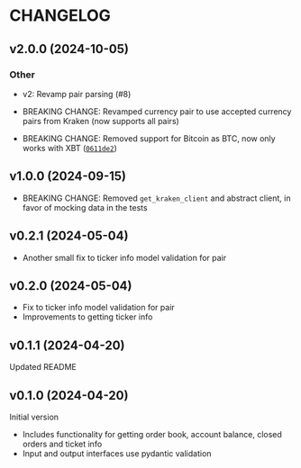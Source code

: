 # CHANGELOG

## v2.0.0 (2024-10-05)

### Other

* v2: Revamp pair parsing (#8)

* BREAKING CHANGE: Revamped currency pair to use accepted currency pairs from Kraken (now supports all pairs)
* BREAKING CHANGE: Removed support for Bitcoin as BTC, now only works with XBT ([`0611de2`](https://github.com/marc-at-brightnight/krakenpull/commit/0611de2aa1137b35e7ec2e34ee747e9ae4bbe47c))

## v1.0.0 (2024-09-15)

* BREAKING CHANGE: Removed `get_kraken_client` and abstract client, in favor of mocking data in the tests 

## v0.2.1 (2024-05-04)

* Another small fix to ticker info model validation for pair

## v0.2.0 (2024-05-04)

* Fix to ticker info model validation for pair
* Improvements to getting ticker info

## v0.1.1 (2024-04-20)

Updated README

## v0.1.0 (2024-04-20)

Initial version

* Includes functionality for getting order book, account balance, closed orders and ticket info
* Input and output interfaces use pydantic validation
